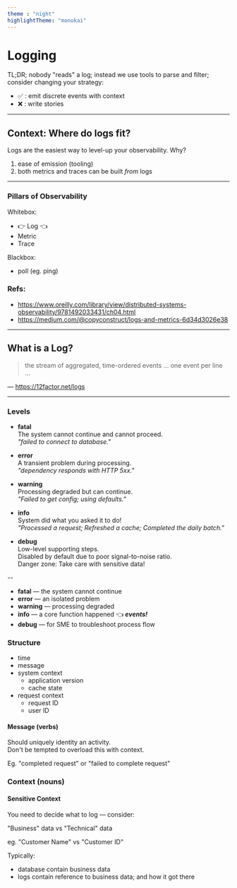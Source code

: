 ```yaml
---
theme : "night"
highlightTheme: "monokai"
---
```


# Logging

TL;DR; nobody "reads" a log; instead we use tools to parse and filter; consider changing your strategy:

- ✅ : emit discrete events with context
- ❌ : write stories

---

## Context: Where do logs fit?

Logs are the easiest way to level-up your observability. Why?
1. ease of emission (tooling)
2. both metrics and traces can be built *from* logs

---

### Pillars of Observability

Whitebox:
- 👉 Log 👈
- Metric
- Trace

Blackbox:
- poll (eg. ping)

### Refs:
- https://www.oreilly.com/library/view/distributed-systems-observability/9781492033431/ch04.html
- https://medium.com/@copyconstruct/logs-and-metrics-6d34d3026e38

---

## What is a Log?

> the stream of aggregated, time-ordered events ... one event per line ...

— https://12factor.net/logs

---

### Levels

- __fatal__  
The system cannot continue and cannot proceed.  
 _"failed to connect to database."_

- __error__  
A transient problem during processing.  
 _"dependency responds with HTTP 5xx."_

- __warning__  
Processing degraded but can continue.  
 _"Failed to get config; using defaults."_

- __info__  
System did what you asked it to do!  
 _"Processed a request; Refreshed a cache; Completed the daily batch."_

- __debug__  
Low-level supporting steps.  
Disabled by default due to poor signal-to-noise ratio.  
Danger zone: Take care with sensitive data!

--

- __fatal__ — the system cannot continue
- __error__ — an isolated problem
- __warning__ — processing degraded
- __info__ — a core function happened 👈 **_events!_**
- __debug__ — for SME to troubleshoot process flow

### Structure

- time
- message
- system context
  - application version
  - cache state
- request context
  - request ID
  - user ID

#### Message (verbs)

Should uniquely identity an activity.  
Don't be tempted to overload this with context.

Eg. "completed request" or "failed to complete request"

### Context (nouns)



#### Sensitive Context

You need to decide what to log — consider:

"Business" data vs "Technical" data

eg. "Customer Name" vs "Customer ID"

Typically:
- database contain business data
- logs contain reference to business data; and how it got there
